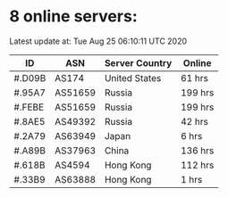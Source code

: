 # 8 online servers:

Latest update at: Tue Aug 25 06:10:11 UTC 2020

| ID | ASN | Server Country | Online |
| -- | --- | -------------- | ------ |
| #.D09B | AS174 | United States | 61 hrs |
| #.95A7 | AS51659 | Russia | 199 hrs |
| #.FEBE | AS51659 | Russia | 199 hrs |
| #.8AE5 | AS49392 | Russia | 42 hrs |
| #.2A79 | AS63949 | Japan | 6 hrs |
| #.A89B | AS37963 | China | 136 hrs |
| #.618B | AS4594 | Hong Kong | 112 hrs |
| #.33B9 | AS63888 | Hong Kong | 1 hrs |


